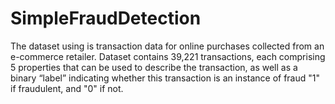 # SimpleFraudDetection
The dataset using is transaction data for online purchases collected from an e-commerce retailer.
Dataset contains 39,221 transactions, each comprising 5 properties that can be used to
describe the transaction, as well as a binary “label” indicating whether this transaction
is an instance of fraud "1" if fraudulent, and "0" if not.
